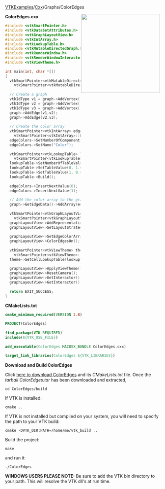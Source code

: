[VTKExamples](/home/)/[Cxx](/Cxx)/Graphs/ColorEdges

<img align="right" src="https://github.com/lorensen/VTKExamples/blob/gh-pages/Testing/Baseline/Graphs/TestColorEdges.png?raw=true" width="256" />

**ColorEdges.cxx**
```c++
#include <vtkSmartPointer.h>
#include <vtkDataSetAttributes.h>
#include <vtkGraphLayoutView.h>
#include <vtkIntArray.h>
#include <vtkLookupTable.h>
#include <vtkMutableDirectedGraph.h>
#include <vtkRenderWindow.h>
#include <vtkRenderWindowInteractor.h>
#include <vtkViewTheme.h>
 
int main(int, char *[])
{
  vtkSmartPointer<vtkMutableDirectedGraph> graph = 
    vtkSmartPointer<vtkMutableDirectedGraph>::New();
 
  // Create a graph
  vtkIdType v1 = graph->AddVertex();
  vtkIdType v2 = graph->AddVertex();
  vtkIdType v3 = graph->AddVertex();
  graph->AddEdge(v1,v2);
  graph->AddEdge(v2,v3);
  
  // Create the color array
  vtkSmartPointer<vtkIntArray> edgeColors = 
    vtkSmartPointer<vtkIntArray>::New();
  edgeColors->SetNumberOfComponents(1);
  edgeColors->SetName("Color");
 
  vtkSmartPointer<vtkLookupTable> lookupTable = 
    vtkSmartPointer<vtkLookupTable>::New();
  lookupTable->SetNumberOfTableValues(2);
  lookupTable->SetTableValue(0, 1.0, 0.0, 0.0); // red
  lookupTable->SetTableValue(1, 0.0, 1.0, 0.0); // green
  lookupTable->Build();
 
  edgeColors->InsertNextValue(0);
  edgeColors->InsertNextValue(1);
     
  // Add the color array to the graph
  graph->GetEdgeData()->AddArray(edgeColors);
 
  vtkSmartPointer<vtkGraphLayoutView> graphLayoutView = 
    vtkSmartPointer<vtkGraphLayoutView>::New();
  graphLayoutView->AddRepresentationFromInput(graph);
  graphLayoutView->SetLayoutStrategyToTree();
 
  graphLayoutView->SetEdgeColorArrayName("Color");
  graphLayoutView->ColorEdgesOn();
 
  vtkSmartPointer<vtkViewTheme> theme = 
    vtkSmartPointer<vtkViewTheme>::New();
  theme->SetCellLookupTable(lookupTable);
 
  graphLayoutView->ApplyViewTheme(theme);
  graphLayoutView->ResetCamera();
  graphLayoutView->GetInteractor()->Initialize();
  graphLayoutView->GetInteractor()->Start();
 
  return EXIT_SUCCESS;
}
```
**CMakeLists.txt**
```cmake
cmake_minimum_required(VERSION 2.8)
 
PROJECT(ColorEdges)
 
find_package(VTK REQUIRED)
include(${VTK_USE_FILE})
 
add_executable(ColorEdges MACOSX_BUNDLE ColorEdges.cxx)
 
target_link_libraries(ColorEdges ${VTK_LIBRARIES})
```

**Download and Build ColorEdges**

Click [here to download ColorEdges](https://github.com/lorensen/VTKWikiExamplesTarballs/raw/master/ColorEdges.tar) and its *CMakeLists.txt* file.
Once the *tarball ColorEdges.tar* has been downloaded and extracted,
```
cd ColorEdges/build 
```
If VTK is installed:
```
cmake ..
```
If VTK is not installed but compiled on your system, you will need to specify the path to your VTK build:
```
cmake -DVTK_DIR:PATH=/home/me/vtk_build ..
```
Build the project:
```
make
```
and run it:
```
./ColorEdges
```
**WINDOWS USERS PLEASE NOTE:** Be sure to add the VTK bin directory to your path. This will resolve the VTK dll's at run time.

